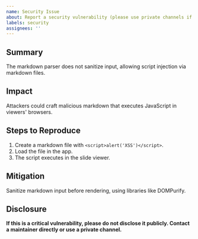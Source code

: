 ```yaml
---
name: Security Issue
about: Report a security vulnerability (please use private channels if needed)
labels: security
assignees: ''
---
```


## Summary

The markdown parser does not sanitize input, allowing script injection via markdown files.

## Impact

Attackers could craft malicious markdown that executes JavaScript in viewers' browsers.

## Steps to Reproduce

1. Create a markdown file with `<script>alert('XSS')</script>`.
2. Load the file in the app.
3. The script executes in the slide viewer.

## Mitigation

Sanitize markdown input before rendering, using libraries like DOMPurify.

## Disclosure

**If this is a critical vulnerability, please do not disclose it publicly. Contact a maintainer directly or use a private channel.**
